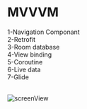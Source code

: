 <h1> MVVVM </h1> 
1-Navigation Componant <br>
2-Retrofit<br>
3-Room database<br>
4-View binding<br>
5-Coroutine<br>
6-Live data<br>
7-Glide<br> <br>

![screenView](https://github.com/aliyayman/MVVM_NewsApp/assets/80852905/ebdc6700-c2d4-4c1c-84d5-5577fa04bfff)
